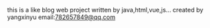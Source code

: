 this is a like blog web project
written by java,html,vue,js...
created by yangxinyu
email:782657849@qq.com
